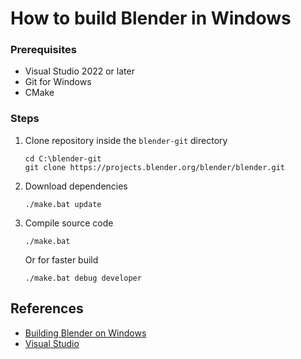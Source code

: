 # How to build Blender in Windows

### Prerequisites
- Visual Studio 2022 or later
- Git for Windows
- CMake

### Steps

1. Clone repository inside the `blender-git` directory

    ```
    cd C:\blender-git
    git clone https://projects.blender.org/blender/blender.git
    ```

2. Download dependencies

    ```
    ./make.bat update
    ```

3. Compile source code

    ```
    ./make.bat
    ```

    Or for faster build
    ```
    ./make.bat debug developer
    ```


## References
- [Building Blender on Windows](https://developer.blender.org/docs/handbook/building_blender/windows/)
- [Visual Studio](https://developer.blender.org/docs/handbook/development_environments/visual_studio/)